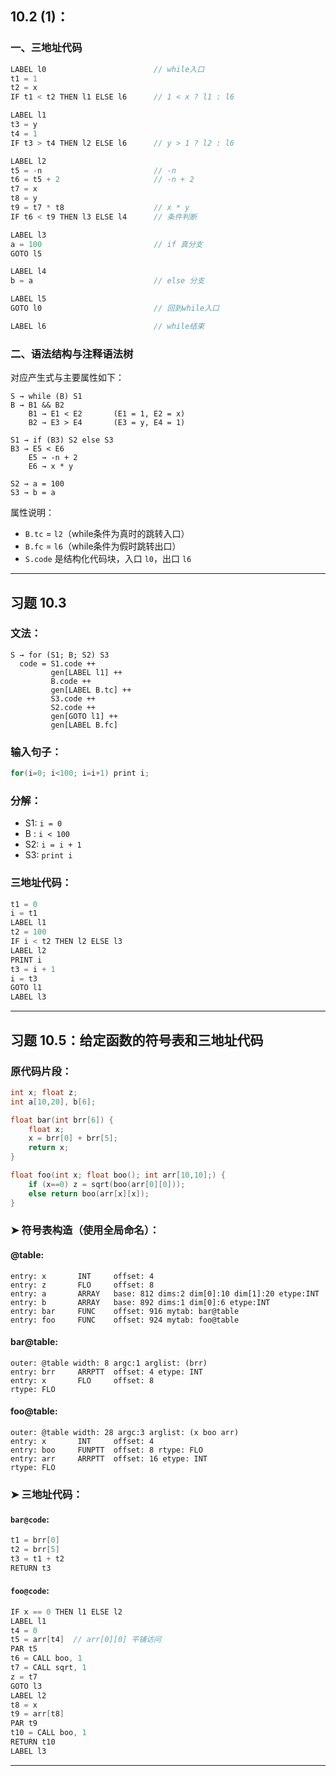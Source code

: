 
## **10.2 (1)**：

### 一、三地址代码

```c
LABEL l0                        // while入口
t1 = 1
t2 = x
IF t1 < t2 THEN l1 ELSE l6      // 1 < x ? l1 : l6

LABEL l1
t3 = y
t4 = 1
IF t3 > t4 THEN l2 ELSE l6      // y > 1 ? l2 : l6

LABEL l2
t5 = -n                         // -n
t6 = t5 + 2                     // -n + 2
t7 = x
t8 = y
t9 = t7 * t8                    // x * y
IF t6 < t9 THEN l3 ELSE l4      // 条件判断

LABEL l3
a = 100                         // if 真分支
GOTO l5

LABEL l4
b = a                           // else 分支

LABEL l5
GOTO l0                         // 回到while入口

LABEL l6                        // while结束
```


### 二、语法结构与注释语法树

对应产生式与主要属性如下：

```
S → while (B) S1
B → B1 && B2
    B1 → E1 < E2       (E1 = 1, E2 = x)
    B2 → E3 > E4       (E3 = y, E4 = 1)

S1 → if (B3) S2 else S3
B3 → E5 < E6
    E5 → -n + 2
    E6 → x * y

S2 → a = 100
S3 → b = a
```

属性说明：

* `B.tc` = `l2`（while条件为真时的跳转入口）
* `B.fc` = `l6`（while条件为假时跳转出口）
* `S.code` 是结构化代码块，入口 `l0`，出口 `l6`

---



## **习题 10.3**
### 文法：

```plaintext
S → for (S1; B; S2) S3
  code = S1.code ++
         gen[LABEL l1] ++
         B.code ++
         gen[LABEL B.tc] ++
         S3.code ++
         S2.code ++
         gen[GOTO l1] ++
         gen[LABEL B.fc]
```

### 输入句子：

```c
for(i=0; i<100; i=i+1) print i;
```

### 分解：

* S1: `i = 0`
* B : `i < 100`
* S2: `i = i + 1`
* S3: `print i`

### 三地址代码：

```c
t1 = 0
i = t1
LABEL l1
t2 = 100
IF i < t2 THEN l2 ELSE l3
LABEL l2
PRINT i
t3 = i + 1
i = t3
GOTO l1
LABEL l3
```

---

## 习题 10.5：给定函数的符号表和三地址代码

### 原代码片段：

```c
int x; float z;
int a[10,20], b[6];

float bar(int brr[6]) {
    float x;
    x = brr[0] + brr[5];
    return x;
}

float foo(int x; float boo(); int arr[10,10];) {
    if (x==0) z = sqrt(boo(arr[0][0]));
    else return boo(arr[x][x]);
}
```

### ➤ 符号表构造（使用全局命名）：

#### @table:

```plaintext
entry: x       INT     offset: 4
entry: z       FLO     offset: 8
entry: a       ARRAY   base: 812 dims:2 dim[0]:10 dim[1]:20 etype:INT
entry: b       ARRAY   base: 892 dims:1 dim[0]:6 etype:INT
entry: bar     FUNC    offset: 916 mytab: bar@table
entry: foo     FUNC    offset: 924 mytab: foo@table
```

#### bar\@table:

```plaintext
outer: @table width: 8 argc:1 arglist: (brr)
entry: brr     ARRPTT  offset: 4 etype: INT
entry: x       FLO     offset: 8
rtype: FLO
```

#### foo\@table:

```plaintext
outer: @table width: 28 argc:3 arglist: (x boo arr)
entry: x       INT     offset: 4
entry: boo     FUNPTT  offset: 8 rtype: FLO
entry: arr     ARRPTT  offset: 16 etype: INT
rtype: FLO
```

### ➤ 三地址代码：

#### `bar@code`:

```c
t1 = brr[0]
t2 = brr[5]
t3 = t1 + t2
RETURN t3
```

#### `foo@code`:

```c
IF x == 0 THEN l1 ELSE l2
LABEL l1
t4 = 0
t5 = arr[t4]  // arr[0][0] 平铺访问
PAR t5
t6 = CALL boo, 1
t7 = CALL sqrt, 1
z = t7
GOTO l3
LABEL l2
t8 = x
t9 = arr[t8]
PAR t9
t10 = CALL boo, 1
RETURN t10
LABEL l3
```

---


